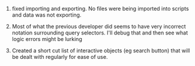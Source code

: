 1. fixed importing and exporting. No files were being imported into scripts and data was not exporting.

2. Most of what the previous developer did seems to have very incorrect notation surrounding query selectors. I'll debug that and
   then see what logic errors might be lurking

3. Created a short cut list of interactive objects (eg search button) that will be dealt with regularly for ease of use.
